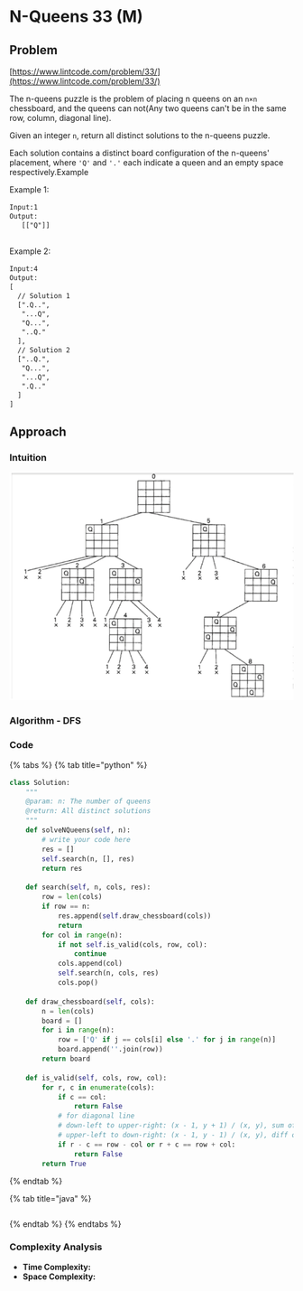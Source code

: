 # N-Queens 33 \(M\)

## Problem

[https://www.lintcode.com/problem/33/](https://www.lintcode.com/problem/33/)

The n-queens puzzle is the problem of placing n queens on an `n×n` chessboard, and the queens can not\(Any two queens can't be in the same row, column, diagonal line\).

Given an integer `n`, return all distinct solutions to the n-queens puzzle.

Each solution contains a distinct board configuration of the n-queens' placement, where `'Q'` and `'.'` each indicate a queen and an empty space respectively.Example

Example 1:

```text
Input:1
Output:
   [["Q"]]


```

Example 2:

```text
Input:4
Output:
[
  // Solution 1
  [".Q..",
   "...Q",
   "Q...",
   "..Q."
  ],
  // Solution 2
  ["..Q.",
   "Q...",
   "...Q",
   ".Q.."
  ]
]
```

## Approach

### Intuition

![](../../.gitbook/assets/screen-shot-2021-03-30-at-10.12.43-pm.png)

### Algorithm - DFS

### Code

{% tabs %}
{% tab title="python" %}
```python
class Solution:
    """
    @param: n: The number of queens
    @return: All distinct solutions
    """
    def solveNQueens(self, n):
        # write your code here
        res = []
        self.search(n, [], res)
        return res

    def search(self, n, cols, res):
        row = len(cols)
        if row == n:
            res.append(self.draw_chessboard(cols))
            return 
        for col in range(n):
            if not self.is_valid(cols, row, col):
                continue
            cols.append(col)
            self.search(n, cols, res)
            cols.pop()
    
    def draw_chessboard(self, cols):
        n = len(cols)
        board = []
        for i in range(n):
            row = ['Q' if j == cols[i] else '.' for j in range(n)]
            board.append(''.join(row))
        return board
    
    def is_valid(self, cols, row, col):
        for r, c in enumerate(cols):
            if c == col:
                return False
            # for diagonal line 
            # down-left to upper-right: (x - 1, y + 1) / (x, y), sum of (x, y) are the same
            # upper-left to down-right: (x - 1, y - 1) / (x, y), diff of (x, y) are the same
            if r - c == row - col or r + c == row + col:
                return False
        return True
```
{% endtab %}

{% tab title="java" %}
```

```
{% endtab %}
{% endtabs %}

### Complexity Analysis

* **Time Complexity:**
* **Space Complexity:**

